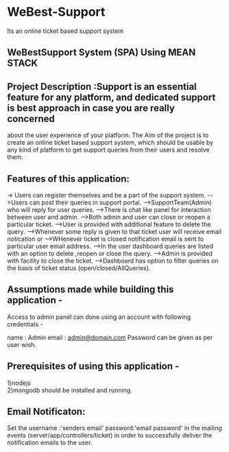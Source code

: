 # WeBest-Support
Its an online ticket based support system 

## WeBestSupport System (SPA) Using MEAN STACK

## Project Description :Support is an essential feature for any platform, and dedicated support is best approach in case you are really concerned 
about the user experience of your platform. The Aim of the project is to create an online ticket based support system, 
which should be usable by any kind of platform to get support queries from their users and resolve them.

## Features of this application:
-> Users can register themselves and be a part of the support system.
-->Users can post their queries in support portal.
-->SupportTeam(Admin) who will reply for user queries.
-->There is chat like panel for interaction between user and admin.
-->Both admin and user can close or reopen a particular ticket.
-->User is provided with additional feature to delete the query.
-->Whenever some reply is given to that ticket user will receive email notication or 
-->WHenever ticket is closed notification email is sent to particular user email address.
-->In the user dashboard queries are listed with an option to delete ,reopen or close the query.
-->Admin is provided with facility to close the ticket.
-->Dashboard has option to filter queries on the basis of ticket status (open/closed/AllQueries).


## Assumptions made while building this application -
Access to admin panel can done using an account with following credentials -

name : Admin 
email : admin@domain.com 
Password can be given as per user wish.

## Prerequisites of using this application -
1)nodejs  
2)mongodb 
should be installed and running.

## Email Notificaton:
Set the username :'senders email'
password:'email password' 
in the mailing events (server/app/controllers/ticket) 
in order to successfully deliver the notification emails to the user.
